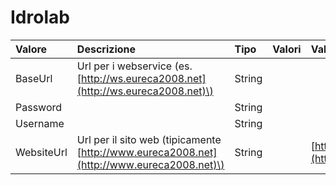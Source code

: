 # Idrolab

| Valore | Descrizione | Tipo | Valori | Valore di default |
| :--- | :--- | :--- | :--- | :--- |
| BaseUrl | Url per i webservice \(es. [http://ws.eureca2008.net](http://ws.eureca2008.net)\) | String |  |  |
| Password |  | String |  |  |
| Username |  | String |  |  |
| WebsiteUrl | Url per il sito web \(tipicamente [http://www.eureca2008.net](http://www.eureca2008.net)\) | String |  | [http://www.eureca2008.net](http://www.eureca2008.net) |

